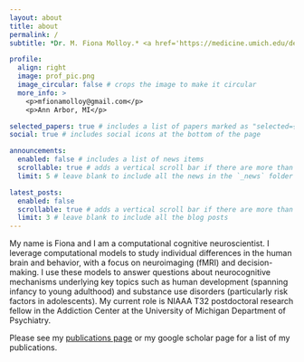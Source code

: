 ```yaml
---
layout: about
title: about
permalink: /
subtitle: *Dr. M. Fiona Molloy.* <a href='https://medicine.umich.edu/dept/psychiatry/fiona-molloy-phd'>Addiction Center, University of Michigan</a>. 

profile:
  align: right
  image: prof_pic.png
  image_circular: false # crops the image to make it circular
  more_info: >
    <p>mfionamolloy@gmail.com</p>
    <p>Ann Arbor, MI</p>

selected_papers: true # includes a list of papers marked as "selected={true}"
social: true # includes social icons at the bottom of the page

announcements:
  enabled: false # includes a list of news items
  scrollable: true # adds a vertical scroll bar if there are more than 3 news items
  limit: 5 # leave blank to include all the news in the `_news` folder

latest_posts:
  enabled: false
  scrollable: true # adds a vertical scroll bar if there are more than 3 new posts items
  limit: 3 # leave blank to include all the blog posts
---
```


My name is Fiona and I am a computational cognitive neuroscientist. I leverage computational models to study individual differences in the human brain and behavior, with a focus on neuroimaging (fMRI) and decision-making. I use these models to answer questions about neurocognitive mechanisms underlying key topics such as human development (spanning infancy to young adulthood) and substance use disorders (particularly risk factors in adolescents). My current role is NIAAA T32 postdoctoral research fellow in the Addiction Center at the University of Michigan Department of Psychiatry.

Please see my [publications page](/al-folio/publications/) or my google scholar page for a list of my publications.
